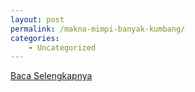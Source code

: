 ```yaml
---
layout: post
permalink: /makna-mimpi-banyak-kumbang/
categories:
    - Uncategorized
---
```


[Baca Selengkapnya](/06)